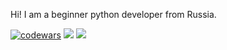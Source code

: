 Hi!
I am a beginner python developer from Russia.

<!---
jsonstackhum/jsonstackhum is a ✨ special ✨ repository because its `README.md` (this file) appears on your GitHub profile.
You can click the Preview link to take a look at your changes.
--->
[![codewars](https://www.codewars.com/users/jsonstackhum/badges/large)](https://www.codewars.com/users/jsonstackhum)
![](https://github-profile-summary-cards.vercel.app/api/cards/profile-details?username=codererectus&theme=gruvbox)
![](https://github-profile-summary-cards.vercel.app/api/cards/repos-per-language?username=codererectus&theme=gruvbox)




